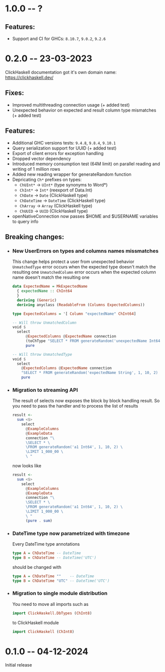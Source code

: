 # 1.0.0 -- ?

## Features:
- Support and CI for GHCs: `8.10.7`, `9.0.2`, `9.2.6`

# 0.2.0 -- 23-03-2023

ClickHaskell documentation got it's own domain name: https://clickhaskell.dev/


## Fixes:
- Improved multithreading connection usage (+ added test)
- Unexpected behavior on expected and result column type mismatches (+ added test)

## Features:
- Additional GHC versions tests: `9.4.8`, `9.8.4`, `9.10.1`
- Query serialization support for UUID (+ added test)
- Export of client errors for exception handling
- Dropped vector dependency
- Introduced memory consumption test (64M limit) on parallel reading and writing of 1 million rows
- Added new reading wrapper for generateRandom function
- Depricating `Ch*` prefixes on types:
  - `ChUInt*` -> `UInt*` (type synonyms to Word*)
  - `ChInt*` -> `Int*` (reexport of Data.Int)
  - `ChDate` -> `Date` (ClickHaskell type)
  - `ChDateTime` -> `DateTime` (ClickHaskell type)
  - `ChArray` -> `Array` (ClickHaskell type)
  - `ChUUID` -> `UUID` (ClickHaskell type)
- openNativeConnection now passes $HOME and $USERNAME variables to query info

## Breaking changes:
- ### New UserErrors on types and columns names missmatches
  This change helps protect a user from unexpected behavior
  `UnmatchedType` error occurs when the expected type doesn't match the resulting one
  `UnmatchedColumn` error occurs when the expected column name doesn't match the resulting one
  ```haskell
  data ExpectedName = MkExpectedName
    { expectedName :: ChInt64
    }
    deriving (Generic)
    deriving anyclass (ReadableFrom (Columns ExpectedColumns))

  type ExpectedColumns = '[ Column "expectedName" ChInt64]

  -- Will throw UnmatchedColumn
  void $
    select
        @ExpectedColumns @ExpectedName connection
        (toChType "SELECT * FROM generateRandom('unexpectedName Int64', 1, 10, 2) LIMIT 1")
        pure

  -- Will throw UnmatchedType
  void $
    select
      @ExpectedColumns @ExpectedName connection
      "SELECT * FROM generateRandom('expectedName String', 1, 10, 2) LIMIT 1"
      pure
  ```

- ### Migration to streaming API
    The result of selects now exposes the block by block handling result. So you need to pass the handler and to process the list of results
    ```haskell
    result <-
      sum <$>
        select
          @ExampleColumns
          @ExampleData
          connection "\
          \SELECT * \
          \FROM generateRandom('a1 Int64', 1, 10, 2) \
          \LIMIT 1_000_00 \
          \ "
    ```
    now looks like
    ```haskell
    result <-
      sum <$>
        select
          @ExampleColumns
          @ExampleData
          connection "\
          \SELECT * \
          \FROM generateRandom('a1 Int64', 1, 10, 2) \
          \LIMIT 1_000_00 \
          \ "
          (pure . sum)
    ```

- ### DateTime type now parametrized with timezone
    Every DateTime type annotations
    ```haskell
    type A = ChDateTime -- DateTime
    type B = ChDateTime -- DateTime('UTC')
    ```
    should be changed with
    ```haskell
    type A = ChDateTime ""    -- DateTime
    type B = ChDateTime "UTC" -- DateTime('UTC')
    ```

- ### Migration to single module distribution
    You need to move all imports such as
    ```haskell
    import ClickHaskell.DbTypes (ChInt8)
    ```
    to ClickHaskell module
    ```haskell
    import ClickHaskell (ChInt8)
    ```

# 0.1.0 -- 04-12-2024

Initial release
